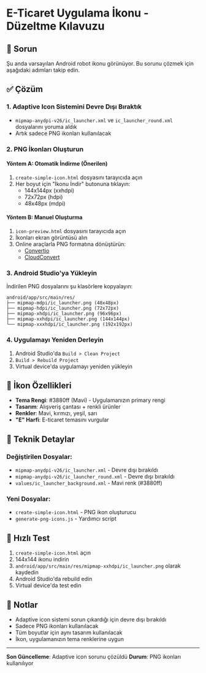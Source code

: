 # E-Ticaret Uygulama İkonu - Düzeltme Kılavuzu

## 🚨 Sorun
Şu anda varsayılan Android robot ikonu görünüyor. Bu sorunu çözmek için aşağıdaki adımları takip edin.

## ✅ Çözüm

### 1. Adaptive Icon Sistemini Devre Dışı Bıraktık
- `mipmap-anydpi-v26/ic_launcher.xml` ve `ic_launcher_round.xml` dosyalarını yoruma aldık
- Artık sadece PNG ikonları kullanılacak

### 2. PNG İkonları Oluşturun

#### Yöntem A: Otomatik İndirme (Önerilen)
1. `create-simple-icon.html` dosyasını tarayıcıda açın
2. Her boyut için "İkonu İndir" butonuna tıklayın:
   - 144x144px (xxhdpi)
   - 72x72px (hdpi)  
   - 48x48px (mdpi)

#### Yöntem B: Manuel Oluşturma
1. `icon-preview.html` dosyasını tarayıcıda açın
2. İkonları ekran görüntüsü alın
3. Online araçlarla PNG formatına dönüştürün:
   - [Convertio](https://convertio.co/svg-png/)
   - [CloudConvert](https://cloudconvert.com/svg-to-png)

### 3. Android Studio'ya Yükleyin

İndirilen PNG dosyalarını şu klasörlere kopyalayın:

```
android/app/src/main/res/
├── mipmap-mdpi/ic_launcher.png (48x48px)
├── mipmap-hdpi/ic_launcher.png (72x72px)
├── mipmap-xhdpi/ic_launcher.png (96x96px)
├── mipmap-xxhdpi/ic_launcher.png (144x144px)
└── mipmap-xxxhdpi/ic_launcher.png (192x192px)
```

### 4. Uygulamayı Yeniden Derleyin

1. Android Studio'da `Build > Clean Project`
2. `Build > Rebuild Project`
3. Virtual device'da uygulamayı yeniden yükleyin

## 🎨 İkon Özellikleri

- **Tema Rengi**: #3880ff (Mavi) - Uygulamanızın primary rengi
- **Tasarım**: Alışveriş çantası + renkli ürünler
- **Renkler**: Mavi, kırmızı, yeşil, sarı
- **"E" Harfi**: E-ticaret temasını vurgular

## 🔧 Teknik Detaylar

### Değiştirilen Dosyalar:
- `mipmap-anydpi-v26/ic_launcher.xml` - Devre dışı bırakıldı
- `mipmap-anydpi-v26/ic_launcher_round.xml` - Devre dışı bırakıldı
- `values/ic_launcher_background.xml` - Mavi renk (#3880ff)

### Yeni Dosyalar:
- `create-simple-icon.html` - PNG ikon oluşturucu
- `generate-png-icons.js` - Yardımcı script

## 🚀 Hızlı Test

1. `create-simple-icon.html` açın
2. 144x144 ikonu indirin
3. `android/app/src/main/res/mipmap-xxhdpi/ic_launcher.png` olarak kaydedin
4. Android Studio'da rebuild edin
5. Virtual device'da test edin

## 📝 Notlar

- Adaptive icon sistemi sorun çıkardığı için devre dışı bırakıldı
- Sadece PNG ikonları kullanılacak
- Tüm boyutlar için aynı tasarım kullanılacak
- İkon, uygulamanızın tema renklerine uygun

---

**Son Güncelleme**: Adaptive icon sorunu çözüldü
**Durum**: PNG ikonları kullanılıyor 